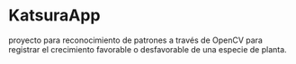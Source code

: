# KatsuraApp
proyecto para reconocimiento de patrones a través de OpenCV para registrar el crecimiento favorable o desfavorable de una especie de planta.

